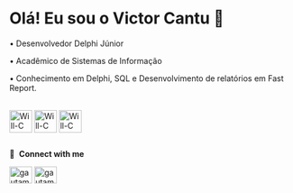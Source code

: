 # Olá! Eu sou o Victor Cantu 👋

• Desenvolvedor Delphi Júnior

• Acadêmico de Sistemas de Informação

• Conhecimento em Delphi, SQL e Desenvolvimento de relatórios em Fast Report.
<div style="display: inline_block"><br>
  <img align="center" alt="Will-C" height="40" width="40"src="https://user-images.githubusercontent.com/3423282/123477765-e4013700-d5d4-11eb-876c-de9aab52153b.png">
  <img align="center" alt="Will-C" height="40" width="40"src="https://cdn.jsdelivr.net/gh/devicons/devicon@latest/icons/sqldeveloper/sqldeveloper-original.svg">
  <img align="center" alt="Will-C" height="40" width="40"src="https://encrypted-tbn0.gstatic.com/images?q=tbn:ANd9GcQ8dH0EkDHh8p9R3xTskYb1PcySS9eWy9lcUw&s">
</div>

</div>

##

</div>


🔗 &nbsp;**Connect with me**

<p align="left">
<a href="https://www.linkedin.com/in/victor-cantu-2b85a52a2/" target="blank"><img align="center" src="https://raw.githubusercontent.com/rahuldkjain/github-profile-readme-generator/master/src/images/icons/Social/linked-in-alt.svg" alt="gautamkrishnar" height="30" width="40" /></a>
<a href="https://www.instagram.com/cantuvictor_/" target="blank"><img align="center" src="https://raw.githubusercontent.com/rahuldkjain/github-profile-readme-generator/master/src/images/icons/Social/instagram.svg" alt="gautamkrishnar" height="30" width="40" /></a>
